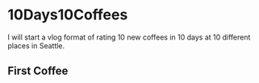 # 10Days10Coffees
I will start a vlog format of rating 10 new coffees in 10 days at 10 different places in Seattle.
## First Coffee
